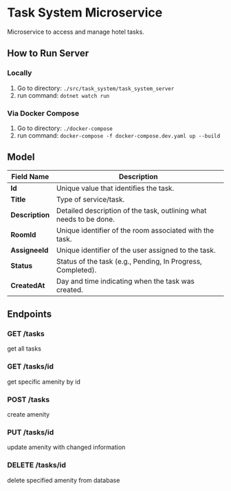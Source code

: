 # Task System Microservice
Microservice to access and manage hotel tasks.

## How to Run Server

### Locally
1. Go to directory: `./src/task_system/task_system_server`
2. run command: `dotnet watch run`

### Via Docker Compose
1. Go to directory: `./docker-compose`
2. run command: `docker-compose -f docker-compose.dev.yaml up --build`

## Model

| Field Name   | Description|
|--------------|---------------------------------------|
| **Id**       | Unique value that identifies the task.|
| **Title**    | Type of service/task.|
| **Description** | Detailed description of the task, outlining what needs to be done.|
| **RoomId**   | Unique identifier of the room associated with the task.|
| **AssigneeId** | Unique identifier of the user assigned to the task.|
| **Status**   | Status of the task (e.g., Pending, In Progress, Completed).|
| **CreatedAt**| Day and time indicating when the task was created.       

## Endpoints
### GET /tasks
get all tasks

### GET /tasks/id
get specific amenity by id

### POST /tasks
create amenity

### PUT /tasks/id
update amenity with changed information

### DELETE /tasks/id
delete specified amenity from database

